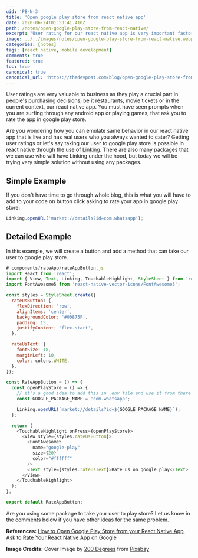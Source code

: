 ```yaml
---
uid: 'PB-N-3'
title: 'Open google play store from react native app'
date: 2020-06-24T01:53:41.410Z
path: /notes/open-google-play-store-from-react-native/
excerpt: "User rating for our react native app is very important factor for us to keep maintaining the app and make it a success. Let's learn how we can take our user to google play store from our react native app here."
image: ../../images/notes/open-google-play-store-from-react-native.webp
categories: [notes]
tags: [react native, mobile development]
comments: true
featured: true
toc: true
canonical: true
canonical_url: 'https://thedevpost.com/blog/open-google-play-store-from-react-native-app/'
---
```


User ratings are very valuable to business as they play a crucial part in people's purchasing decisions; be it restaurants, movie tickets or in the current context, our react native app. You must have seen prompts when you are surfing through any android app or playing games, that ask you to rate the app in google play store.

Are you wondering how you can emulate same behavior in our react native app that is live and has real users who you always wanted to cater? Getting user ratings or let's say taking our user to google play store is possible in react native through the use of <a href="https://reactnative.dev/docs/linking" target="_blank">Linking</a>. There are also many packages that we can use who will have Linking under the hood, but today we will be trying very simple solution without using any packages.

## Simple Example

If you don't have time to go through whole blog, this is what you will have to add to your code on button click asking to rate your app in google play store:

```js
Linking.openURL('market://details?id=com.whatsapp');
```

## Detailed Example

In this example, we will create a button and add a method that can take our user to google play store.

```js
# components/rateApp/rateAppButton.js
import React from 'react';
import { View, Text, Linking, TouchableHighlight, StyleSheet } from 'react-native';
import FontAwesome5 from 'react-native-vector-icons/FontAwesome5';

const styles = StyleSheet.create({
  rateUsButton: {
    flexDirection: 'row',
    alignItems: 'center',
    backgroundColor: '#00875F',
    padding: 15,
    justifyContent: 'flex-start',
  },

  rateUsText: {
    fontSize: 18,
    marginLeft: 10,
    color: colors.WHITE,
  },
});

const RateAppButton = () => {
  const openPlayStore = () => {
    // it's a good idea to add this in .env file and use it from there
    const GOOGLE_PACKAGE_NAME = 'com.whatsapp';

    Linking.openURL(`market://details?id=${GOOGLE_PACKAGE_NAME}`);
  };

  return (
    <TouchableHighlight onPress={openPlayStore}>
      <View style={styles.rateUsButton}>
        <FontAwesome5
          name="google-play"
          size={20}
          color="#ffffff"
        />
        <Text style={styles.rateUsText}>Rate us on google play</Text>
      </View>
    </TouchableHighlight>
  );
};

export default RateAppButton;
```

Are you using some package to take your user to play store? Let us know in the comments below if you have other ideas for the same problem.

**References:** <a href="https://reactnativeforyou.com/how-to-open-google-play-store-from-your-react-native-app/" target="_blank">How to Open Google Play Store from your React Native App</a>, <a href="https://aboutreact.com/react-native-rate-this-app-feature/#Android" target="_blank">Ask to Rate Your React Native App on Google</a>

**Image Credits:** Cover Image by <a href="https://pixabay.com/users/200degrees-2051452/?utm_source=link-attribution&amp;utm_medium=referral&amp;utm_campaign=image&amp;utm_content=1635207" target="_blank">200 Degrees</a> from <a href="https://pixabay.com/?utm_source=link-attribution&amp;utm_medium=referral&amp;utm_campaign=image&amp;utm_content=1635207" target="_blank">Pixabay</a>
